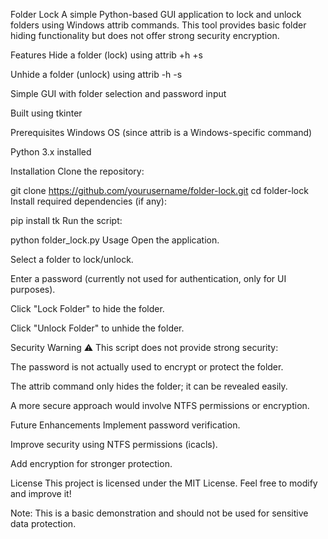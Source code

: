 Folder Lock
A simple Python-based GUI application to lock and unlock folders using Windows attrib commands. This tool provides basic folder hiding functionality but does not offer strong security encryption.

Features
Hide a folder (lock) using attrib +h +s

Unhide a folder (unlock) using attrib -h -s

Simple GUI with folder selection and password input

Built using tkinter

Prerequisites
Windows OS (since attrib is a Windows-specific command)

Python 3.x installed

Installation
Clone the repository:

git clone https://github.com/yourusername/folder-lock.git
cd folder-lock
Install required dependencies (if any):

pip install tk
Run the script:

python folder_lock.py
Usage
Open the application.

Select a folder to lock/unlock.

Enter a password (currently not used for authentication, only for UI purposes).

Click "Lock Folder" to hide the folder.

Click "Unlock Folder" to unhide the folder.

Security Warning ⚠️
This script does not provide strong security:

The password is not actually used to encrypt or protect the folder.

The attrib command only hides the folder; it can be revealed easily.

A more secure approach would involve NTFS permissions or encryption.

Future Enhancements
Implement password verification.

Improve security using NTFS permissions (icacls).

Add encryption for stronger protection.

License
This project is licensed under the MIT License. Feel free to modify and improve it!

Note: This is a basic demonstration and should not be used for sensitive data protection.
